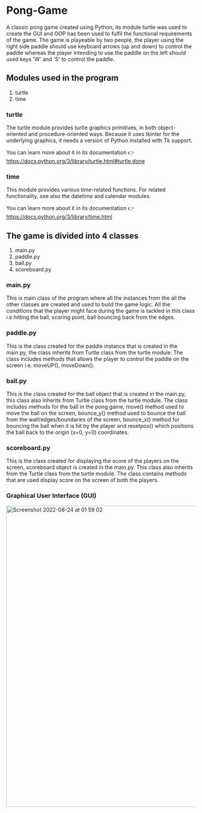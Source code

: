 # Pong-Game
A classic pong game created using Python, its module turtle was used to create the GUI and OOP has been used to fulfil the functional requirements of the game. The game is playeable by two people, the player using the right side paddle should use keyboard arrows (up and down) to control the paddle whereas the player intending to use the paddle on the left should used keys 'W' and 'S' to control the paddle.

## Modules used in the program
1) turtle 
2) time

### turtle
The turtle module provides turtle graphics primitives, in both object-oriented and procedure-oriented ways. Because it uses tkinter for the underlying graphics, it needs a version of Python installed with Tk support.

You can learn more about it in its documentation 👉 https://docs.python.org/3/library/turtle.html#turtle.done

### time 
This module provides various time-related functions. For related functionality, see also the datetime and calendar modules.

You can learn more about it in its documentation 👉  https://docs.python.org/3/library/time.html
## The game is divided into 4 classes
1) main.py
2) paddle.py
3) ball.py
4) scoreboard.py

### main.py
This is main class of the program where all the instances from the all the other classes are created and used to build the game logic. All the conditions that the player might face during the game is tackled in this class i.e hitting the ball, scoring point, ball bouncing back from the edges.

### paddle.py
This is the class created for the paddle instance that is created in the main.py, the class inherits from Turtle class from the turtle module. The class includes methods that allows the player to control the paddle on the screen i.e. moveUP(), moveDown().

### ball.py
This is the class created for the ball object that is created in the main.py, this class also inherits from Turtle class from the turtle module. The class includes methods for the ball in the pong game, move() method used to move the ball on the screen, bounce_y() method used to bounce the ball from the wall/edges/boundaries of the screen, bounce_x() method for bouncing the ball when it is hit by the player and resetpos() which positions the ball back to the origin (x=0, y=0) coordinates.

### scoreboard.py
This is the class created for displaying the score of the players on the screen, scoreboard object is created in the main.py. This class also inherits from the Turtle class from the turtle module. The class contains methods that are used display score on the screen of both the players.

### Graphical User Interface (GUI)
<img width="801" alt="Screenshot 2022-08-24 at 01 59 02" src="https://user-images.githubusercontent.com/93266569/186280630-f76ba35e-e0d5-4eb8-93ce-78ce01eed564.png">

